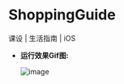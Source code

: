 # ShoppingGuide
课设 | 生活指南 | iOS
   
- **运行效果Gif图:**

   ![image](https://github.com/coderLL/ShoppingGuide/blob/master/Run.gif)
 
  
   
